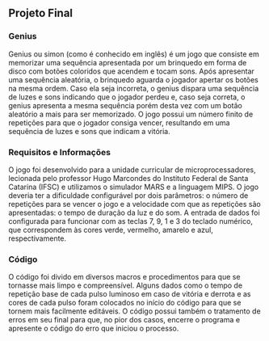 ## Projeto Final

### Genius
Genius ou simon (como é conhecido em inglês) é um jogo que consiste em memorizar uma sequência apresentada por um brinquedo em forma de disco com botões coloridos que acendem e tocam sons. Após apresentar uma sequência aleatória, o brinquedo aguarda o jogador apertar os botões na mesma ordem. Caso ela seja incorreta, o genius dispara uma sequência de luzes e sons indicando que o jogador perdeu e, caso seja correta, o genius apresenta a mesma sequência porém desta vez com um botão aleatório a mais para ser memorizado. O jogo possui um número finito de repetições para que o jogador consiga vencer, resultando em uma sequência de luzes e sons que indicam a vitória.

### Requisitos e Informações
O jogo foi desenvolvido para a unidade curricular de microprocessadores, lecionada pelo professor Hugo Marcondes do Instituto Federal de Santa Catarina (IFSC) e utilizamos o simulador MARS e a linguagem MIPS. O jogo deveria ter a dificuldade configurável por dois parâmetros: o número de repetições para se vencer o jogo e a velocidade com que as repetições são apresentadas: o tempo de duração da luz e do som. A entrada de dados foi configurada para funcionar com as teclas 7, 9, 1 e 3 do teclado numérico, que correspondem às cores verde, vermelho, amarelo e azul, respectivamente.

### Código
O código foi divido em diversos macros e procedimentos para que se tornasse mais limpo e compreensível. Alguns dados como o tempo de repetição base de cada pulso luminoso em caso de vitória e derrota e as cores de cada pulso foram colocados no início do código para que se tornem mais facilmente editáveis. O código possui também o tratamento de erros em seu final para que, no pior dos casos, encerre o programa e apresente o código do erro que iniciou o processo.
